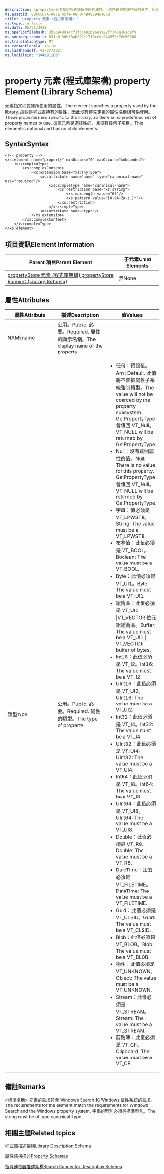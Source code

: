 ```yaml
---
description: <property>元素指定程式庫所使用的屬性。 這些是程式庫特有的屬性，因此沒有預先定義的屬性名稱組可供使用。 這個元素是選擇性的，且沒有任何子項目。
ms.assetid: 8BF6EC7A-A87E-45fe-A8F0-4B49594E9E7B
title: 'property 元素 (程式庫架構) '
ms.topic: article
ms.date: 05/31/2018
ms.openlocfilehash: 3b269e8914cf1f5da92d96e1922f7347a161daf9
ms.sourcegitcommit: 831e8f3db78ab820e1710cede244553c70e50500
ms.translationtype: MT
ms.contentlocale: zh-TW
ms.lasthandoff: 01/07/2021
ms.locfileid: "104991106"
---
```

# <a name="property-element-library-schema"></a><span data-ttu-id="b9e20-105">property 元素 (程式庫架構) </span><span class="sxs-lookup"><span data-stu-id="b9e20-105">property Element (Library Schema)</span></span>

<span data-ttu-id="b9e20-106"><property>元素指定程式庫所使用的屬性。</span><span class="sxs-lookup"><span data-stu-id="b9e20-106">The <property> element specifies a property used by the library.</span></span> <span data-ttu-id="b9e20-107">這些是程式庫特有的屬性，因此沒有預先定義的屬性名稱組可供使用。</span><span class="sxs-lookup"><span data-stu-id="b9e20-107">These properties are specific to the library, so there is no predefined set of property names to use.</span></span> <span data-ttu-id="b9e20-108">這個元素是選擇性的，且沒有任何子項目。</span><span class="sxs-lookup"><span data-stu-id="b9e20-108">This element is optional and has no child elements.</span></span>

## <a name="syntax"></a><span data-ttu-id="b9e20-109">Syntax</span><span class="sxs-lookup"><span data-stu-id="b9e20-109">Syntax</span></span>

``` syntax
<!-- property -->
<xs:element name="property" minOccurs="0" maxOccurs="unbounded">
    <xs:complexType>
        <xs:complexContent>
            <xs:extension base="xs:anyType">
                <xs:attribute name="name" type="canonical-name" use="required"/>
                    <xs:simpleType name="canonical-name">
                        <xs:restriction base="xs:string">
                            <xs:maxLength value="63"/>
                            <xs:pattern value="[0-9A-Za-z.]*"/>
                        </xs:restriction>
                    </xs:simpleType>
                <xs:attribute name="type"/>
            </xs:extension>
        </xs:complexContent>
    </xs:complexType>
</xs:element>
```

## <a name="element-information"></a><span data-ttu-id="b9e20-110">項目資訊</span><span class="sxs-lookup"><span data-stu-id="b9e20-110">Element Information</span></span>



| <span data-ttu-id="b9e20-111">Parent 項目</span><span class="sxs-lookup"><span data-stu-id="b9e20-111">Parent Element</span></span>                                                             | <span data-ttu-id="b9e20-112">子元素</span><span class="sxs-lookup"><span data-stu-id="b9e20-112">Child Elements</span></span> |
|----------------------------------------------------------------------------|----------------|
| [<span data-ttu-id="b9e20-113">propertyStore 元素 (程式庫架構) </span><span class="sxs-lookup"><span data-stu-id="b9e20-113">propertyStore Element (Library Schema)</span></span>](schema-library-propertystore.md) | <span data-ttu-id="b9e20-114">無</span><span class="sxs-lookup"><span data-stu-id="b9e20-114">None</span></span>           |



 

## <a name="attributes"></a><span data-ttu-id="b9e20-115">屬性</span><span class="sxs-lookup"><span data-stu-id="b9e20-115">Attributes</span></span>



<table>
<colgroup>
<col style="width: 33%" />
<col style="width: 33%" />
<col style="width: 33%" />
</colgroup>
<thead>
<tr class="header">
<th><span data-ttu-id="b9e20-116">屬性</span><span class="sxs-lookup"><span data-stu-id="b9e20-116">Attribute</span></span></th>
<th><span data-ttu-id="b9e20-117">描述</span><span class="sxs-lookup"><span data-stu-id="b9e20-117">Description</span></span></th>
<th><span data-ttu-id="b9e20-118">值</span><span class="sxs-lookup"><span data-stu-id="b9e20-118">Values</span></span></th>
</tr>
</thead>
<tbody>
<tr class="odd">
<td><span data-ttu-id="b9e20-119">NAME</span><span class="sxs-lookup"><span data-stu-id="b9e20-119">name</span></span></td>
<td><span data-ttu-id="b9e20-120">公用。</span><span class="sxs-lookup"><span data-stu-id="b9e20-120">Public.</span></span> <span data-ttu-id="b9e20-121">必要。</span><span class="sxs-lookup"><span data-stu-id="b9e20-121">Required.</span></span> <span data-ttu-id="b9e20-122">屬性的顯示名稱。</span><span class="sxs-lookup"><span data-stu-id="b9e20-122">The display name of the property.</span></span></td>

</tr>
<tr class="even">
<td><span data-ttu-id="b9e20-123">類型</span><span class="sxs-lookup"><span data-stu-id="b9e20-123">type</span></span></td>
<td><span data-ttu-id="b9e20-124">公用。</span><span class="sxs-lookup"><span data-stu-id="b9e20-124">Public.</span></span> <span data-ttu-id="b9e20-125">必要。</span><span class="sxs-lookup"><span data-stu-id="b9e20-125">Required.</span></span> <span data-ttu-id="b9e20-126">屬性的類型。</span><span class="sxs-lookup"><span data-stu-id="b9e20-126">The type of property.</span></span></td>
<td><ul>
<li><span data-ttu-id="b9e20-127">任何：預設值。</span><span class="sxs-lookup"><span data-stu-id="b9e20-127">Any: Default.</span></span> <span data-ttu-id="b9e20-128">此值將不會被屬性子系統強制轉型。</span><span class="sxs-lookup"><span data-stu-id="b9e20-128">The value will not be coerced by the property subsystem.</span></span> <span data-ttu-id="b9e20-129">GetPropertyType 會傳回 VT_Null。</span><span class="sxs-lookup"><span data-stu-id="b9e20-129">VT_NULL will be returned by GetPropertyType.</span></span></li>
<li><span data-ttu-id="b9e20-130">Null：沒有這個屬性的值。</span><span class="sxs-lookup"><span data-stu-id="b9e20-130">Null: There is no value for this property.</span></span> <span data-ttu-id="b9e20-131">GetPropertyType 會傳回 VT_Null。</span><span class="sxs-lookup"><span data-stu-id="b9e20-131">VT_NULL will be returned by GetPropertyType.</span></span></li>
<li><span data-ttu-id="b9e20-132">字串：值必須是 VT_LPWSTR。</span><span class="sxs-lookup"><span data-stu-id="b9e20-132">String: The value must be a VT_LPWSTR.</span></span></li>
<li><span data-ttu-id="b9e20-133">布林值：此值必須是 VT_BOOL。</span><span class="sxs-lookup"><span data-stu-id="b9e20-133">Boolean: The value must be a VT_BOOL.</span></span></li>
<li><span data-ttu-id="b9e20-134">Byte：此值必須是 VT_UI1。</span><span class="sxs-lookup"><span data-stu-id="b9e20-134">Byte: The value must be a VT_UI1.</span></span></li>
<li><span data-ttu-id="b9e20-135">緩衝區：此值必須是 VT_UI1 |VT_VECTOR 位元組緩衝區。</span><span class="sxs-lookup"><span data-stu-id="b9e20-135">Buffer: The value must be a VT_UI1 | VT_VECTOR buffer of bytes.</span></span></li>
<li><span data-ttu-id="b9e20-136">Int16：此值必須是 VT_I2。</span><span class="sxs-lookup"><span data-stu-id="b9e20-136">Int16: The value must be a VT_I2.</span></span></li>
<li><span data-ttu-id="b9e20-137">UInt16：此值必須是 VT_UI2。</span><span class="sxs-lookup"><span data-stu-id="b9e20-137">UInt16: The value must be a VT_UI2.</span></span></li>
<li><span data-ttu-id="b9e20-138">Int32：此值必須是 VT_I4。</span><span class="sxs-lookup"><span data-stu-id="b9e20-138">Int32: The value must be a VT_I4.</span></span></li>
<li><span data-ttu-id="b9e20-139">UInt32：此值必須是 VT_UI4。</span><span class="sxs-lookup"><span data-stu-id="b9e20-139">UInt32: The value must be a VT_UI4.</span></span></li>
<li><span data-ttu-id="b9e20-140">Int64：此值必須是 VT_I8。</span><span class="sxs-lookup"><span data-stu-id="b9e20-140">Int64: The value must be a VT_I8.</span></span></li>
<li><span data-ttu-id="b9e20-141">UInt64：此值必須是 VT_UI8。</span><span class="sxs-lookup"><span data-stu-id="b9e20-141">UInt64: The value must be a VT_UI8.</span></span></li>
<li><span data-ttu-id="b9e20-142">Double：此值必須是 VT_R8。</span><span class="sxs-lookup"><span data-stu-id="b9e20-142">Double: The value must be a VT_R8.</span></span></li>
<li><span data-ttu-id="b9e20-143">DateTime：此值必須是 VT_FILETIME。</span><span class="sxs-lookup"><span data-stu-id="b9e20-143">DateTime: The value must be a VT_FILETIME.</span></span></li>
<li><span data-ttu-id="b9e20-144">Guid：此值必須是 VT_CLSID。</span><span class="sxs-lookup"><span data-stu-id="b9e20-144">Guid: The value must be a VT_CLSID.</span></span></li>
<li><span data-ttu-id="b9e20-145">Blob：此值必須是 VT_BLOB。</span><span class="sxs-lookup"><span data-stu-id="b9e20-145">Blob: The value must be a VT_BLOB.</span></span></li>
<li><span data-ttu-id="b9e20-146">物件：此值必須是 VT_UNKNOWN。</span><span class="sxs-lookup"><span data-stu-id="b9e20-146">Object: The value must be a VT_UNKNOWN.</span></span></li>
<li><span data-ttu-id="b9e20-147">Stream：此值必須是 VT_STREAM。</span><span class="sxs-lookup"><span data-stu-id="b9e20-147">Stream: The value must be a VT_STREAM.</span></span></li>
<li><span data-ttu-id="b9e20-148">剪貼簿：此值必須是 VT_CF。</span><span class="sxs-lookup"><span data-stu-id="b9e20-148">Clipboard: The value must be a VT_CF.</span></span></li>
</ul></td>
</tr>
</tbody>
</table>



 

## <a name="remarks"></a><span data-ttu-id="b9e20-149">備註</span><span class="sxs-lookup"><span data-stu-id="b9e20-149">Remarks</span></span>

<span data-ttu-id="b9e20-150"><標準名稱> 元素的需求符合 Windows Search 和 Windows 屬性系統的需求。</span><span class="sxs-lookup"><span data-stu-id="b9e20-150">The requirements for the <canonical-name> element match the requirements for Windows Search and the Windows property system.</span></span> <span data-ttu-id="b9e20-151">字串的型別必須是標準型別。</span><span class="sxs-lookup"><span data-stu-id="b9e20-151">The string must be of type canonical-type.</span></span>

## <a name="related-topics"></a><span data-ttu-id="b9e20-152">相關主題</span><span class="sxs-lookup"><span data-stu-id="b9e20-152">Related topics</span></span>

<dl> <dt>

[<span data-ttu-id="b9e20-153">程式庫描述架構</span><span class="sxs-lookup"><span data-stu-id="b9e20-153">Library Description Schema</span></span>](library-schema-entry.md)
</dt> <dt>

[<span data-ttu-id="b9e20-154">屬性結構描述</span><span class="sxs-lookup"><span data-stu-id="b9e20-154">Property Schemas</span></span>](../properties/building-property-handlers-property-schemas.md)
</dt> <dt>

[<span data-ttu-id="b9e20-155">搜尋連接器描述架構</span><span class="sxs-lookup"><span data-stu-id="b9e20-155">Search Connector Description Schema</span></span>](../search/search-sconn-desc-schema-entry.md)
</dt> </dl>

 

 
